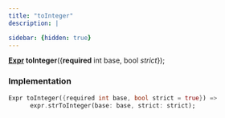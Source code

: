 ```yaml
---
title: "toInteger"
description: |

sidebar: {hidden: true}
---
```

<span class="dart-code"><strong>[Expr] toInteger</strong>({<span class="nobr"><strong>required</strong> int base</span>, <span class="nobr">bool <i>strict</i></span>});</span>


### Implementation
```dart
Expr toInteger({required int base, bool strict = true}) =>
      expr.strToInteger(base: base, strict: strict);
```

[Expr]: /reference/classes/expr/